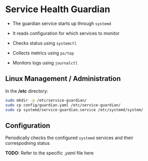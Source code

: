 # Service Health Guardian

- The guardian service starts up through `systemd`

- It reads configuration for which services to monitor

- Checks status using `systemctl`

- Collects metrics using `ps/top`

- Monitors logs using `journalctl`



## Linux Management / Administration


In the **/etc** directory:

```bash
sudo mkdir -p /etc/service-guardian/
sudo cp config/guardian.yaml /etc/service-guardian/
sudo cp systemd/service-guardian.service /etc/systemd/system/
```


## Configuration

Periodically checks the configured `systemd` services and their correspodning status

**TODO:** Refer to the specific *.yaml* file here
